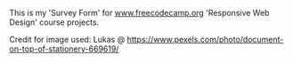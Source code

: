 This is my 'Survey Form' for www.freecodecamp.org 'Responsive Web Design' course projects.

Credit for image used: Lukas @ https://www.pexels.com/photo/document-on-top-of-stationery-669619/